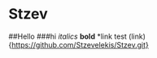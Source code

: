# Stzev
##Hello
###hi
*italics*
**bold**
*link test
(link) {https://github.com/Stzevelekis/Stzev.git}
